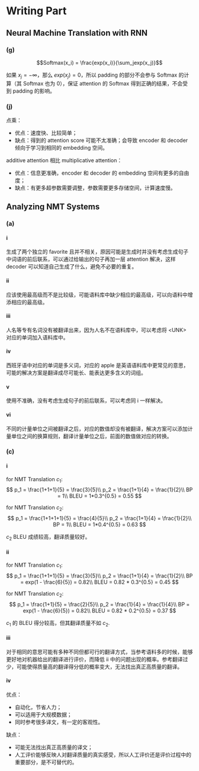 # Writing Part

## Neural Machine Translation with RNN

### (g)

$$Softmax(x_i) = \frac{exp(x_i)}{\sum_jexp(x_j)}$$

如果 $x_j = -\infty$，那么 $exp(x_j) = 0$，所以 padding 的部分不会参与 Softmax 的计算（其 Softmax 也为 0），保证 attention 的 Softmax 得到正确的结果，不会受到 padding 的影响。

### (j)

点乘：
- 优点：速度快、比较简单；
- 缺点：得到的 attention score 可能不太准确；会导致 encoder 和 decoder 倾向于学习到相同的 embedding 空间。

additive attention 相比 multiplicative attention：
- 优点：信息更准确，encoder 和 decoder 的 embedding 空间有更多的自由度；
- 缺点：有更多超参数需要调整，参数需要更多存储空间，计算速度慢。

## Analyzing NMT Systems

### (a)

#### i

生成了两个独立的 favorite 且并不相关，原因可能是生成时并没有考虑生成句子中词语的前后联系，可以通过给输出的句子再加一层 attention 解决，这样 decoder 可以知道自己生成了什么，避免不必要的重复。

#### ii

应该使用最高级而不是比较级，可能语料库中缺少相应的最高级，可以向语料中增添相应的最高级。

#### iii

人名等专有名词没有被翻译出来，因为人名不在语料库中，可以考虑将 \<UNK> 对应的单词加入语料库中。

#### iv

西班牙语中对应的单词是多义词，对应的 apple 是英语语料库中更常见的意思，可能的解决方案是翻译成尽可能长、能表达更多含义的词组。

#### v

使用不准确，没有考虑生成句子的前后联系，可以考虑同 i 一样解决。

#### vi

不同的计量单位之间被翻译之后，对应的数值却没有被翻译，解决方案可以添加计量单位之间的换算规则，翻译计量单位之后，前面的数值做对应的转换。

### (c)

#### i

for NMT Translation $c_1$:
$$
    p_1 = \frac{1+1+1}{5} = \frac{3}{5}\\
    p_2 = \frac{1+1}{4} = \frac{1}{2}\\
    BP = 1\\
    BLEU = 1*0.3^{0.5} = 0.55
$$

for NMT Translation $c_2$:
$$
    p_1 = \frac{1+1+1+1}{5} = \frac{4}{5}\\
    p_2 = \frac{1+1}{4} = \frac{1}{2}\\
    BP = 1\\
    BLEU = 1*0.4^{0.5} = 0.63
$$

$c_2$ BLEU 成绩较高，翻译质量较好。

#### ii

for NMT Translation $c_1$:
$$
    p_1 = \frac{1+1+1}{5} = \frac{3}{5}\\
    p_2 = \frac{1+1}{4} = \frac{1}{2}\\
    BP = exp(1 - \frac{6}{5}) = 0.82\\
    BLEU = 0.82 * 0.3^{0.5} = 0.45
$$

for NMT Translation $c_2$:
$$
    p_1 = \frac{1+1}{5} = \frac{2}{5}\\
    p_2 = \frac{1}{4} = \frac{1}{4}\\
    BP = exp(1 - \frac{6}{5}) = 0.82\\
    BLEU = 0.82 * 0.2^{0.5} = 0.37
$$

$c_1$ 的 BLEU 得分较高，但其翻译质量不如 $c_2$.

#### iii

对于相同的意思可能有多种不同但都可行的翻译方式，当参考语料多的时候，能够更好地对机器给出的翻译进行评价，而降低 ii 中的问题出现的概率。参考翻译过少，可能使得质量高的翻译得分低的概率变大，无法找出真正高质量的翻译。

#### iv

优点：
- 自动化，节省人力；
- 可以适用于大规模数据；
- 同时参考很多译文，有一定的客观性。

缺点：
- 可能无法找出真正高质量的译文；
- 人工评价能够反映人对翻译质量的真实感受，所以人工评价还是评价过程中的重要部分，是不可替代的。
